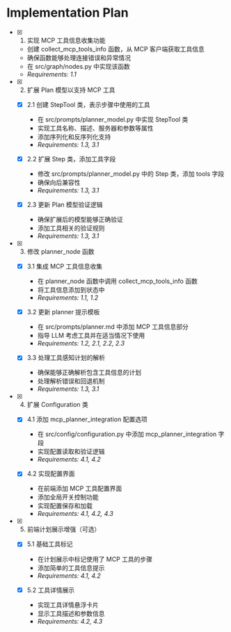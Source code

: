 # Implementation Plan

- [x] 1. 实现 MCP 工具信息收集功能

  - 创建 collect_mcp_tools_info 函数，从 MCP 客户端获取工具信息
  - 确保函数能够处理连接错误和异常情况
  - 在 src/graph/nodes.py 中实现该函数
  - _Requirements: 1.1_

- [x] 2. 扩展 Plan 模型以支持 MCP 工具

  - [x] 2.1 创建 StepTool 类，表示步骤中使用的工具

    - 在 src/prompts/planner_model.py 中实现 StepTool 类
    - 实现工具名称、描述、服务器和参数等属性
    - 添加序列化和反序列化支持
    - _Requirements: 1.3, 3.1_

  - [x] 2.2 扩展 Step 类，添加工具字段

    - 修改 src/prompts/planner_model.py 中的 Step 类，添加 tools 字段
    - 确保向后兼容性
    - _Requirements: 1.3, 3.1_

  - [x] 2.3 更新 Plan 模型验证逻辑
    - 确保扩展后的模型能够正确验证
    - 添加工具相关的验证规则
    - _Requirements: 1.3, 3.1_

- [x] 3. 修改 planner_node 函数

  - [x] 3.1 集成 MCP 工具信息收集

    - 在 planner_node 函数中调用 collect_mcp_tools_info 函数
    - 将工具信息添加到状态中
    - _Requirements: 1.1, 1.2_

  - [x] 3.2 更新 planner 提示模板

    - 在 src/prompts/planner.md 中添加 MCP 工具信息部分
    - 指导 LLM 考虑工具并在适当情况下使用
    - _Requirements: 1.2, 2.1, 2.2, 2.3_

  - [x] 3.3 处理工具感知计划的解析
    - 确保能够正确解析包含工具信息的计划
    - 处理解析错误和回退机制
    - _Requirements: 1.3, 3.1_

- [x] 4. 扩展 Configuration 类

  - [x] 4.1 添加 mcp_planner_integration 配置选项

    - 在 src/config/configuration.py 中添加 mcp_planner_integration 字段
    - 实现配置读取和验证逻辑
    - _Requirements: 4.1, 4.2_

  - [x] 4.2 实现配置界面
    - 在前端添加 MCP 工具配置界面
    - 添加全局开关控制功能
    - 实现配置保存和加载
    - _Requirements: 4.1, 4.2, 4.3_

- [x] 5. 前端计划展示增强（可选）

  - [x] 5.1 基础工具标记

    - 在计划展示中标记使用了 MCP 工具的步骤
    - 添加简单的工具信息提示
    - _Requirements: 4.1, 4.2_

  - [x] 5.2 工具详情展示
    - 实现工具详情悬浮卡片
    - 显示工具描述和参数信息
    - _Requirements: 4.2, 4.3_
